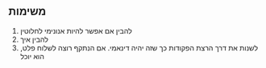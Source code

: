 ## משימות
1. להבין אם אפשר להיות אנונימי לחלוטין
2. להבין איך
3. לשנות את דרך הרצת הפקודות כך שזה יהיה דינאמי. אם הנתקף רוצה לשלוח פלט, הוא יוכל
